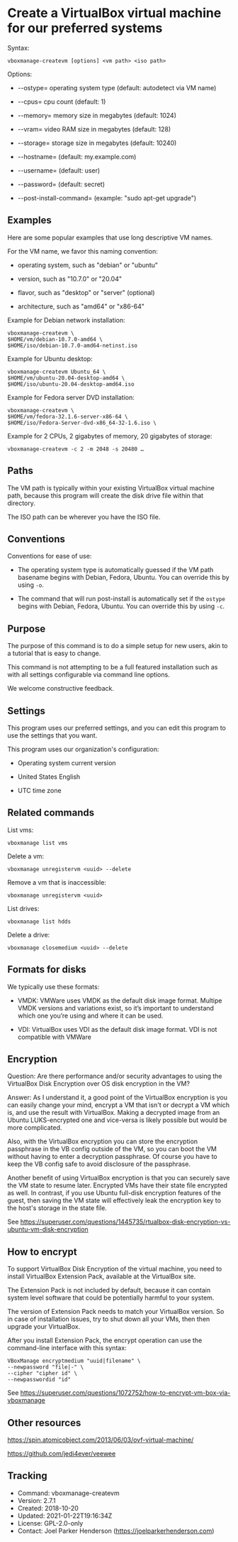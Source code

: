 # Create a VirtualBox virtual machine for our preferred systems

Syntax:

    vboxmanage-createvm [options] <vm path> <iso path>

Options:

  * --ostype= operating system type (default: autodetect via VM name)

  * --cpus= cpu count (default: 1)

  * --memory= memory size in megabytes (default: 1024)

  * --vram= video RAM size in megabytes (default: 128)

  * --storage= storage size in megabytes (default: 10240)

  * --hostname= (default: my.example.com)
 
  * --username= (default: user)

  * --password= (default: secret)

  * --post-install-command= (example: "sudo apt-get upgrade")


## Examples

Here are some popular examples that use long descriptive VM names.

For the VM name, we favor this naming convention:

  * operating system, such as "debian" or "ubuntu"
   
  * version, such as "10.7.0" or "20.04"
  
  * flavor, such as "desktop" or "server" (optional)
  
  * architecture, such as "amd64" or "x86-64"

Example for Debian network installation:

    vboxmanage-createvm \
    $HOME/vm/debian-10.7.0-amd64 \
    $HOME/iso/debian-10.7.0-amd64-netinst.iso

Example for Ubuntu desktop:

    vboxmanage-createvm Ubuntu_64 \
    $HOME/vm/ubuntu-20.04-desktop-amd64 \
    $HOME/iso/ubuntu-20.04-desktop-amd64.iso

Example for Fedora server DVD installation:

    vboxmanage-createvm \
    $HOME/vm/fedora-32.1.6-server-x86-64 \
    $HOME/iso/Fedora-Server-dvd-x86_64-32-1.6.iso \

Example for 2 CPUs, 2 gigabytes of memory, 20 gigabytes of storage:

    vboxmanage-createvm -c 2 -m 2048 -s 20480 …


## Paths

The VM path is typically within your existing VirtualBox
virtual machine path, because this program will create the
disk drive file within that directory.

The ISO path can be wherever you have the ISO file.


## Conventions

Conventions for ease of use:

  * The operating system type is automatically guessed 
    if the VM path basename begins with Debian, Fedora, Ubuntu.
    You can override this by using `-o`.

  * The command that will run post-install is automatically set
    if the `ostype` begins with Debian, Fedora, Ubuntu.
    You can override this by using `-c`.


## Purpose

The purpose of this command is to do a simple setup
for new users, akin to a tutorial that is easy to change.

This command is not attempting to be a full featured
installation such as with all settings configurable via
command line options.

We welcome constructive feedback.


## Settings

This program uses our preferred settings, and you can
edit this program to use the settings that you want. 

This program uses our organization's configuration:

  * Operating system current version

  * United States English

  * UTC time zone


## Related commands

List vms:

    vboxmanage list vms

Delete a vm:

    vboxmanage unregistervm <uuid> --delete

Remove a vm that is inaccessible:

    vboxmanage unregistervm <uuid>

List drives:

    vboxmanage list hdds

Delete a drive:

    vboxmanage closemedium <uuid> --delete


## Formats for disks

We typically use these formats:

  * VMDK: VMWare uses VMDK as the default disk image format.
    Multipe VMDK versions and variations exist, so it’s important
    to understand which one you’re using and where it can be used.

  * VDI: VirtualBox uses VDI as the default disk image format.
    VDI is not compatible with VMWare


## Encryption

Question: Are there performance and/or security advantages to using 
the VirtualBox Disk Encryption over OS disk encryption in the VM?

Answer: As I understand it, a good point of the VirtualBox encryption is 
you can easily change your mind, encrypt a VM that isn't or decrypt a VM
which is, and use the result with VirtualBox. Making a decrypted image 
from an Ubuntu LUKS-encrypted one and vice-versa is likely possible but 
would be more complicated.

Also, with the VirtualBox encryption you can store the encryption 
passphrase in the VB config outside of the VM, so you can boot the VM
without having to enter a decryption passphrase. Of course you have to
keep the VB config safe to avoid disclosure of the passphrase.

Another benefit of using VirtualBox encryption is that you can securely
save the VM state to resume later. Encrypted VMs have their state file 
encrypted as well. In contrast, if you use Ubuntu full-disk encryption 
features of the guest, then saving the VM state will effectively leak 
the encryption key to the host's storage in the state file.

See https://superuser.com/questions/1445735/rtualbox-disk-encryption-vs-ubuntu-vm-disk-encryption


## How to encrypt

To support VirtualBox Disk Encryption of the virtual machine, you need 
to install VirtualBox Extension Pack, available at the VirtualBox site.

The Extension Pack is not included by default, because it can contain 
system level software that could be potentially harmful to your system.

The version of Extension Pack needs to match your VirtualBox version.
So in case of installation issues, try to shut down all your VMs, then
then upgrade your VirtualBox.

After you install Extension Pack, the encrypt operation can use the
command-line interface with this syntax:

    VBoxManage encryptmedium "uuid|filename" \
    --newpassword "file|-" \
    --cipher "cipher id" \
    --newpasswordid "id"

See https://superuser.com/questions/1072752/how-to-encrypt-vm-box-via-vboxmanage


## Other resources

https://spin.atomicobject.com/2013/06/03/ovf-virtual-machine/

https://github.com/jedi4ever/veewee


## Tracking

* Command: vboxmanage-createvm
* Version: 2.7.1
* Created: 2018-10-20
* Updated: 2021-01-22T19:16:34Z
* License: GPL-2.0-only
* Contact: Joel Parker Henderson (https://joelparkerhenderson.com)
